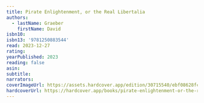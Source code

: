```yaml
---
title: Pirate Enlightenment, or the Real Libertalia
authors:
  - lastName: Graeber
    firstName: David
isbn10:
isbn13: '9781250883544'
read: 2023-12-27
rating:
yearPublished: 2023
reading: false
asin:
subtitle:
narrators:
coverImageUrl: https://assets.hardcover.app/edition/30715540/ebf08628fc079240b8045ee27b71ef2d2c1bf011.jpeg
hardcoverUrl: https://hardcover.app/books/pirate-enlightenment-or-the-real-libertalia/editions/31497154
---
```

